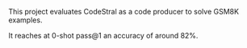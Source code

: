 This project evaluates CodeStral as a code producer to solve GSM8K examples.

It reaches at 0-shot pass@1 an accuracy of around 82%.